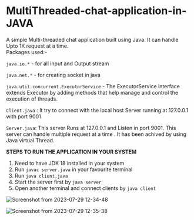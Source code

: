 # MultiThreaded-chat-application-in-JAVA
A simple Multi-threaded chat application built using Java. It can handle Upto 1K request at a time.  
Packages used:-

`java.io.*` - for all input and Output stream 

`java.net.*` - for creating socket in java

`java.util.concurrent.ExecutorService` -  The ExecutorService interface extends Executor by adding methods that help manage and control the execution of threads. 

`Client.java` : It try to connect with the local host Server running at 127.0.0.1 with port 9001

`Server.java`: This server Runs at 127.0.0.1 and Listen in port 9001. This server can handle multiple request at a time . It has been achived by using Java virtual Thread. 

**STEPS TO RUN THE APPLICATION IN YOUR SYSTEM**

1) Need to have JDK 18 installed in your system 
2) Run `javac server.java` in your favourite terminal
3) Run `java client.java`
4) Start the server first by `java server`
5) Open another terminal and connect clients by `java client`

![Screenshot from 2023-07-29 12-34-48](https://github.com/Zephyrus-Aadil/MultiThreaded-chat-application-in-JAVA/assets/72851384/501e0336-4b3b-4cc8-ab11-4c201c1870e4)



![Screenshot from 2023-07-29 12-35-38](https://github.com/Zephyrus-Aadil/MultiThreaded-chat-application-in-JAVA/assets/72851384/0d42c57d-a524-4c4f-b51f-203b584bbd12)
